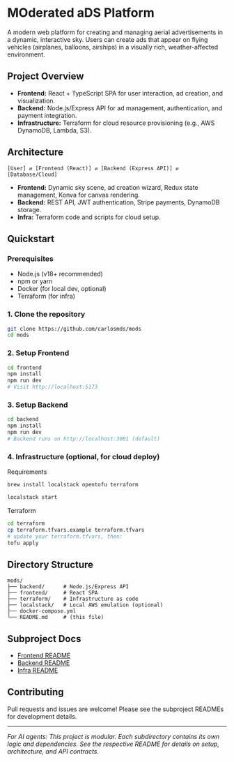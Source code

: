 # MOderated aDS Platform

A modern web platform for creating and managing aerial advertisements in a dynamic, interactive sky. Users can create ads that appear on flying vehicles (airplanes, balloons, airships) in a visually rich, weather-affected environment.

## Project Overview
- **Frontend:** React + TypeScript SPA for user interaction, ad creation, and visualization.
- **Backend:** Node.js/Express API for ad management, authentication, and payment integration.
- **Infrastructure:** Terraform for cloud resource provisioning (e.g., AWS DynamoDB, Lambda, S3).

## Architecture
```
[User] ⇄ [Frontend (React)] ⇄ [Backend (Express API)] ⇄ [Database/Cloud]
```
- **Frontend:** Dynamic sky scene, ad creation wizard, Redux state management, Konva for canvas rendering.
- **Backend:** REST API, JWT authentication, Stripe payments, DynamoDB storage.
- **Infra:** Terraform code and scripts for cloud setup.

## Quickstart

### Prerequisites
- Node.js (v18+ recommended)
- npm or yarn
- Docker (for local dev, optional)
- Terraform (for infra)

### 1. Clone the repository
```bash
git clone https://github.com/carlosmds/mods
cd mods
```

### 2. Setup Frontend
```bash
cd frontend
npm install
npm run dev
# Visit http://localhost:5173
```

### 3. Setup Backend
```bash
cd backend
npm install
npm run dev
# Backend runs on http://localhost:3001 (default)
```

### 4. Infrastructure (optional, for cloud deploy)

Requirements
```bash
brew install localstack opentofu terraform 

localstack start
```

Terraform
```bash
cd terraform
cp terraform.tfvars.example terraform.tfvars
# update your terraform.tfvars, then:
tofu apply
```

## Directory Structure
```
mods/
├── backend/      # Node.js/Express API
├── frontend/     # React SPA
├── terraform/    # Infrastructure as code
├── localstack/   # Local AWS emulation (optional)
├── docker-compose.yml
└── README.md     # (this file)
```

## Subproject Docs
- [Frontend README](./frontend/README.md)
- [Backend README](./backend/README.md)
- [Infra README](./infra/README.md)

## Contributing
Pull requests and issues are welcome! Please see the subproject READMEs for development details.

---
*For AI agents: This project is modular. Each subdirectory contains its own logic and dependencies. See the respective README for details on setup, architecture, and API contracts.*
